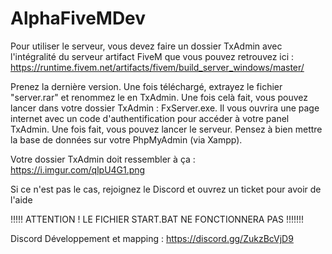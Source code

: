 # AlphaFiveMDev


Pour utiliser le serveur, vous devez faire un dossier TxAdmin avec l'intégralité du serveur artifact FiveM que vous pouvez retrouvez ici : https://runtime.fivem.net/artifacts/fivem/build_server_windows/master/

Prenez la dernière version. Une fois téléchargé, extrayez le fichier "server.rar" et renommez le en TxAdmin. Une fois celà fait, vous pouvez lancer dans votre
dossier TxAdmin : FxServer.exe. Il vous ouvrira une page internet avec un code d'authentification pour accéder à votre panel TxAdmin. Une fois fait, vous
pouvez lancer le serveur. Pensez à bien mettre la base de données sur votre PhpMyAdmin (via Xampp). 


Votre dossier TxAdmin doit ressembler à ça : https://i.imgur.com/qlpU4G1.png


Si ce n'est pas le cas, rejoignez le Discord et ouvrez un ticket pour avoir de l'aide



!!!!! ATTENTION ! LE FICHIER START.BAT NE FONCTIONNERA PAS !!!!!!!



Discord Développement et mapping : https://discord.gg/ZukzBcVjD9
